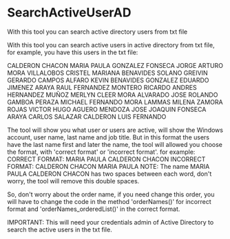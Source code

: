# SearchActiveUserAD
With this tool you can search active directory users from txt file

With this tool you can search active users in active directory from txt file, for example,
you have this users in the txt file:
  
  CALDERON  CHACON MARIA PAULA <txt line>
  GONZALEZ  FONSECA JORGE ARTURO <txt line>
  MORA  VILLALOBOS CRISTEL MARIANA <txt line>
  BENAVIDES  SOLANO GREIVIN GERARDO <txt line>
  CAMPOS ALFARO KEVIN <txt line>
  BENAVIDES GONZALEZ EDUARDO <txt line>
  JIMENEZ ARAYA RAUL <txt line>
  FERNANDEZ MONTERO RICARDO ANDRES <txt line>
  HERNANDEZ MUÑOZ MERLYN CLEER <txt line>
  MORA  ALVARADO JOSE ROLANDO <txt line>
  GAMBOA  PERAZA MICHAEL FERNANDO <txt line>
  MORA  LAMMAS MILENA <txt line>
  ZAMORA  ROJAS VICTOR HUGO <txt line>
  AGUERO  MENDOZA  JOSE JOAQUIN <txt line>
  FONSECA  ARAYA  CARLOS <txt line>
  SALAZAR  CALDERON LUIS FERNANDO <txt line>

The tool will show you what user or users are active, will show the Windows account, user name, last name and job title. 
But in this format the users have the last name first and later the name, the tool will allowed you choose the format, 
with 'correct format' or 'incorrect format'.
for example:
  CORRECT FORMAT: MARIA PAULA CALDERON  CHACON
  INCORRECT FORMAT: CALDERON  CHACON MARIA PAULA
NOTE: The name MARIA PAULA CALDERON  CHACON has two spaces between each word, don't worry, the tool will remove this double spaces.

So, don't worry about the order name, if you need change this order, you will have to change the code 
in the method 'orderNames()' for incorrect format and 'orderNames_orderedList()' in the correct format.

IMPORTANT: This will need your credentials admin of Active Directory to search the active users in the txt file.
